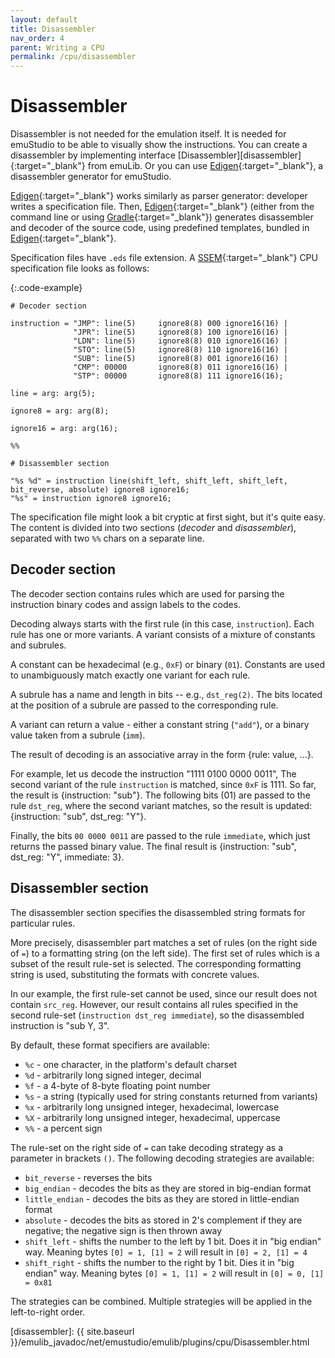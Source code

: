 ```yaml
---
layout: default
title: Disassembler
nav_order: 4
parent: Writing a CPU
permalink: /cpu/disassembler
---
```


# Disassembler

Disassembler is not needed for the emulation itself. It is needed for emuStudio to be able to visually show the
instructions. You can create a disassembler by implementing interface [Disassembler][disassembler]{:target="_blank"} from emuLib. Or you can use [Edigen][edigen]{:target="_blank"}, a disassembler generator for emuStudio. 

[Edigen][edigen]{:target="_blank"} works similarly as parser generator: developer writes a specification file. Then, [Edigen][edigen]{:target="_blank"} (either from the command line or using [Gradle][edigen-gradle]{:target="_blank"}) generates disassembler and decoder of the source code, using predefined templates, bundled in [Edigen][edigen]{:target="_blank"}.

Specification files have `.eds` file extension. A [SSEM][ssem]{:target="_blank"} CPU specification file looks as follows:

{:.code-example}
```
# Decoder section

instruction = "JMP": line(5)     ignore8(8) 000 ignore16(16) |
              "JPR": line(5)     ignore8(8) 100 ignore16(16) |
              "LDN": line(5)     ignore8(8) 010 ignore16(16) |
              "STO": line(5)     ignore8(8) 110 ignore16(16) |
              "SUB": line(5)     ignore8(8) 001 ignore16(16) |
              "CMP": 00000       ignore8(8) 011 ignore16(16) |
              "STP": 00000       ignore8(8) 111 ignore16(16);

line = arg: arg(5);

ignore8 = arg: arg(8);

ignore16 = arg: arg(16);

%%

# Disassembler section

"%s %d" = instruction line(shift_left, shift_left, shift_left, bit_reverse, absolute) ignore8 ignore16;
"%s" = instruction ignore8 ignore16;
```

The specification file might look a bit cryptic at first sight, but it's quite easy. The content is divided into
two sections (_decoder_ and _disassembler_), separated with two `%%` chars on a separate line.
 
## Decoder section

The decoder section contains rules which are used for parsing the instruction binary codes and assign labels to the codes.

Decoding always starts with the first rule (in this case, `instruction`).
Each rule has one or more variants. A variant consists of a mixture of constants and subrules.

A constant can be hexadecimal (e.g., `0xF`) or binary (`01`). Constants are used to unambiguously match exactly one
variant for each rule.

A subrule has a name and length in bits -- e.g., `dst_reg(2)`. The bits located at the position of a subrule are passed
to the corresponding rule.

A variant can return a value - either a constant string (`"add"`), or a binary value taken from a subrule (`imm`).

The result of decoding is an associative array in the form {rule: value, ...}.

For example, let us decode the instruction "1111 0100 0000 0011", The second variant of the rule `instruction` is
matched, since `0xF` is 1111. So far, the result is {instruction: "sub"}. The following bits (01) are passed to the
rule `dst_reg`, where the second variant matches, so the result is updated: {instruction: "sub", dst_reg: "Y"}.

Finally, the bits `00 0000 0011` are passed to the rule `immediate`, which just returns the passed binary value.
The final result is {instruction: "sub", dst_reg: "Y", immediate: 3}.

## Disassembler section

The disassembler section specifies the disassembled string formats for particular rules.

More precisely, disassembler part matches a set of rules (on the right side of `=`) to a formatting string (on the left side).
The first set of rules which is a subset of the result rule-set is selected. The corresponding formatting string is used,
substituting the formats with concrete values.

In our example, the first rule-set cannot be used, since our result does not contain `src_reg`. However, our result
contains all rules specified in the second rule-set (`instruction dst_reg immediate`), so the disassembled instruction
is "sub Y, 3".

By default, these format specifiers are available:
 * `%c` - one character, in the platform's default charset
 * `%d` - arbitrarily long signed integer, decimal
 * `%f` - a 4-byte of 8-byte floating point number
 * `%s` - a string (typically used for string constants returned from variants)
 * `%x` - arbitrarily long unsigned integer, hexadecimal, lowercase
 * `%X` - arbitrarily long unsigned integer, hexadecimal, uppercase
 * `%%` - a percent sign
 
 The rule-set on the right side of `=` can take decoding strategy as a parameter in brackets `()`. The following
 decoding strategies are available:
 
 * `bit_reverse` - reverses the bits
 * `big_endian` - decodes the bits as they are stored in big-endian format
 * `little_endian` - decodes the bits as they are stored in little-endian format
 * `absolute` - decodes the bits as stored in 2's complement if they are negative; the negative sign is then thrown away
 * `shift_left` - shifts the number to the left by 1 bit. Does it in "big endian" way. Meaning bytes `[0] = 1, [1] = 2`
   will result in `[0] = 2, [1] = 4`
 * `shift_right` - shifts the number to the right by 1 bit. Dies it in "big endian" way. Meaning bytes `[0] = 1, [1] = 2`
   will result in `[0] = 0, [1] = 0x81`   
 
The strategies can be combined. Multiple strategies will be applied in the left-to-right order.


[edigen]: https://github.com/emustudio/edigen
[edigen-gradle]: https://github.com/emustudio/edigen-gradle-plugin
[ssem]: https://en.wikipedia.org/wiki/Manchester_Baby
[disassembler]: {{ site.baseurl }}/emulib_javadoc/net/emustudio/emulib/plugins/cpu/Disassembler.html
